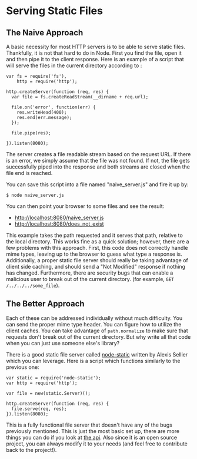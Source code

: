 # Serving Static Files

## The Naive Approach

A basic necessity for most HTTP servers is to be able to serve static files. Thankfully, it is not that hard to do in Node. First you find the file, open it and then pipe it to the client response.  Here is an example of a script that will serve the files in the current directory according to :

    var fs = require('fs'),
	    http = require('http');

	http.createServer(function (req, res) {
	  var file = fs.createReadStream(__dirname + req.url);
	  
	  file.on('error', function(err) {
	  	res.writeHead(400);
	  	res.end(err.message);
	  });

	  file.pipe(res);

	}).listen(8080);

The server creates a file readable stream based on the request URL. If there is an error, we simply assume that the file was not found. If not, the file gets successfully piped into the response and both streams are closed when the file end is reached.

You can save this script into a file named "naive_server.js" and fire it up by:

    $ node naive_server.js

You can then point your browser to some files and see the result:

* [http://localhost:8080/naive_server.js](http://localhost:8080/naive_server.js)
* [http://localhost:8080/does_not_exist](http://localhost:8080/does_not_exist)

This example takes the path requested and it serves that path, relative to the local directory. This works fine as a quick solution; however, there are a few problems with this approach. First, this code does not correctly handle mime types, leaving up to the browser to guess what type a response is. Additionally, a proper static file server should really be taking advantage of client side caching, and should send a "Not Modified" response if nothing has changed.  Furthermore, there are security bugs that can enable a malicious user to break out of the current directory. (for example, `GET /../../../some_file`).

## The Better Approach

Each of these can be addressed individually without much difficulty. You can send the proper mime type header. You can figure how to utilize the client caches. You can take advantage of `path.normalize` to make sure that requests don't break out of the current directory. But why write all that code when you can just use someone else's library? 

There is a good static file server called [node-static](https://github.com/cloudhead/node-static) written by Alexis Sellier which you can leverage. Here is a script which functions similarly to the previous one:

    var static = require('node-static');
    var http = require('http');

    var file = new(static.Server)();

    http.createServer(function (req, res) {
      file.serve(req, res);
    }).listen(8080);

This is a fully functional file server that doesn't have any of the bugs previously mentioned. This is just the most basic set up, there are more things you can do if you look at [the api](https://github.com/cloudhead/node-static#readme). Also since it is an open source project, you can always modify it to your needs (and feel free to contribute back to the project!).